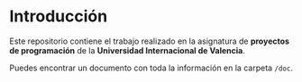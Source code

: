 # Introducción

Este repositorio contiene el trabajo realizado en la asignatura de **proyectos de programación** de la
**Universidad Internacional de Valencia**.

Puedes encontrar un documento con toda la información en la carpeta `/doc`.
